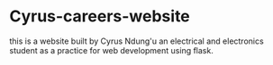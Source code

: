 # Cyrus-careers-website
this is a website built by Cyrus Ndung'u an electrical and electronics student as a practice for web development using flask.
